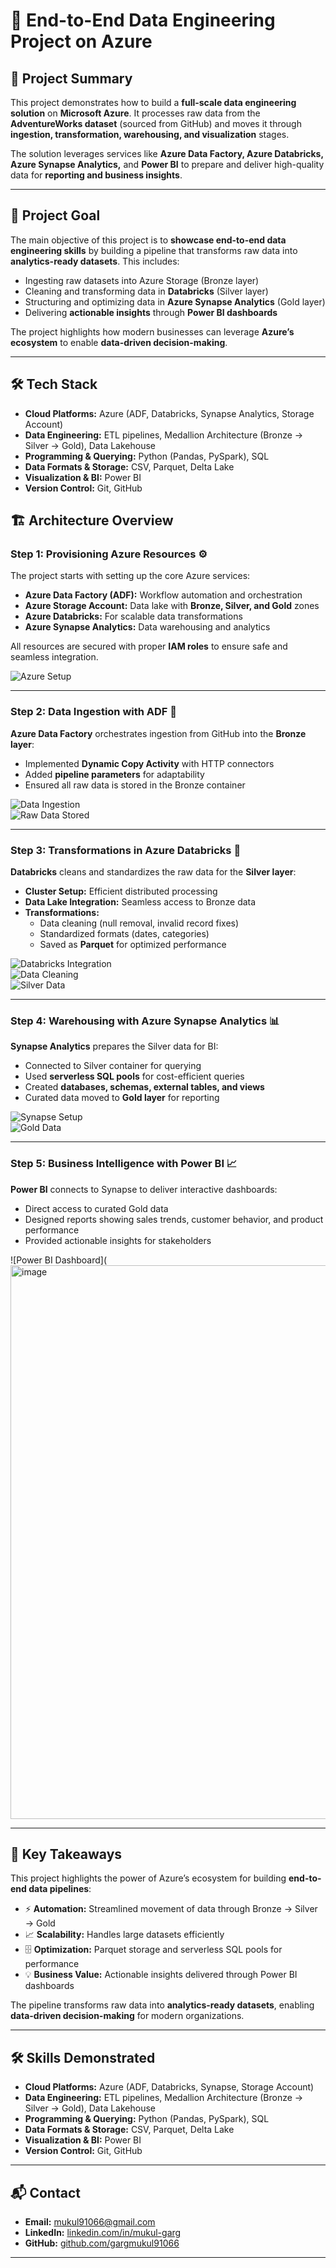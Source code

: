 # 🚀 End-to-End Data Engineering Project on Azure

## 📄 Project Summary
This project demonstrates how to build a **full-scale data engineering solution** on **Microsoft Azure**. It processes raw data from the **AdventureWorks dataset** (sourced from GitHub) and moves it through **ingestion, transformation, warehousing, and visualization** stages.  

The solution leverages services like **Azure Data Factory, Azure Databricks, Azure Synapse Analytics,** and **Power BI** to prepare and deliver high-quality data for **reporting and business insights**.  

---

## 🎯 Project Goal
The main objective of this project is to **showcase end-to-end data engineering skills** by building a pipeline that transforms raw data into **analytics-ready datasets**. This includes:  

- Ingesting raw datasets into Azure Storage (Bronze layer)  
- Cleaning and transforming data in **Databricks** (Silver layer)  
- Structuring and optimizing data in **Azure Synapse Analytics** (Gold layer)  
- Delivering **actionable insights** through **Power BI dashboards**  

The project highlights how modern businesses can leverage **Azure’s ecosystem** to enable **data-driven decision-making**.

---

## 🛠️ Tech Stack
- **Cloud Platforms:** Azure (ADF, Databricks, Synapse Analytics, Storage Account)  
- **Data Engineering:** ETL pipelines, Medallion Architecture (Bronze → Silver → Gold), Data Lakehouse  
- **Programming & Querying:** Python (Pandas, PySpark), SQL  
- **Data Formats & Storage:** CSV, Parquet, Delta Lake  
- **Visualization & BI:** Power BI  
- **Version Control:** Git, GitHub  
## 🏗️ Architecture Overview

### Step 1: Provisioning Azure Resources ⚙️

The project starts with setting up the core Azure services:  

- **Azure Data Factory (ADF):** Workflow automation and orchestration  
- **Azure Storage Account:** Data lake with **Bronze, Silver, and Gold** zones  
- **Azure Databricks:** For scalable data transformations  
- **Azure Synapse Analytics:** Data warehousing and analytics  

All resources are secured with proper **IAM roles** to ensure safe and seamless integration.

![Azure Setup](https://github.com/user-attachments/assets/f2bdc272-ae15-47ad-8cd6-c4010c90742d)

---

### Step 2: Data Ingestion with ADF 🚀

**Azure Data Factory** orchestrates ingestion from GitHub into the **Bronze layer**:  

- Implemented **Dynamic Copy Activity** with HTTP connectors  
- Added **pipeline parameters** for adaptability  
- Ensured all raw data is stored in the Bronze container  

![Data Ingestion](https://github.com/user-attachments/assets/eacbcdff-9491-4b44-833c-3e36018c0312)  
![Raw Data Stored](https://github.com/user-attachments/assets/5192998b-6280-4264-a418-89811bd86f9e)

---

### Step 3: Transformations in Azure Databricks 🔄

**Databricks** cleans and standardizes the raw data for the **Silver layer**:  

- **Cluster Setup:** Efficient distributed processing  
- **Data Lake Integration:** Seamless access to Bronze data  
- **Transformations:**  
  - Data cleaning (null removal, invalid record fixes)  
  - Standardized formats (dates, categories)  
  - Saved as **Parquet** for optimized performance  

![Databricks Integration](https://github.com/user-attachments/assets/15cd1115-e93c-4e1c-88f8-db2fd43206c0)  
![Data Cleaning](https://github.com/user-attachments/assets/30fe2262-1ded-47ea-8c19-c6e87a1f91d5)  
![Silver Data](https://github.com/user-attachments/assets/b6aa47c4-d3d3-4a44-957e-541359c73140)  

---

### Step 4: Warehousing with Azure Synapse Analytics 📊

**Synapse Analytics** prepares the Silver data for BI:  

- Connected to Silver container for querying  
- Used **serverless SQL pools** for cost-efficient queries  
- Created **databases, schemas, external tables, and views**  
- Curated data moved to **Gold layer** for reporting  

![Synapse Setup](https://github.com/user-attachments/assets/cb64c959-2926-4f5a-b7c1-593feb90ef95)  
![Gold Data](https://github.com/user-attachments/assets/8c1f6b78-5f7a-4312-bb8d-7c884c9080ba)

---

### Step 5: Business Intelligence with Power BI 📈

**Power BI** connects to Synapse to deliver interactive dashboards:  

- Direct access to curated Gold data  
- Designed reports showing sales trends, customer behavior, and product performance  
- Provided actionable insights for stakeholders  

![Power BI Dashboard](<img width="1565" height="886" alt="image" src="https://github.com/user-attachments/assets/f976e153-3a6d-432b-8f61-2cea647f94bc" />


---

## 🔑 Key Takeaways

This project highlights the power of Azure’s ecosystem for building **end-to-end data pipelines**:  

- ⚡ **Automation:** Streamlined movement of data through Bronze → Silver → Gold  
- 📈 **Scalability:** Handles large datasets efficiently  
- 🗄️ **Optimization:** Parquet storage and serverless SQL pools for performance  
- 💡 **Business Value:** Actionable insights delivered through Power BI dashboards  

The pipeline transforms raw data into **analytics-ready datasets**, enabling **data-driven decision-making** for modern organizations.

---

## 🛠️ Skills Demonstrated

- **Cloud Platforms:** Azure (ADF, Databricks, Synapse, Storage Account)  
- **Data Engineering:** ETL pipelines, Medallion Architecture (Bronze → Silver → Gold), Data Lakehouse  
- **Programming & Querying:** Python (Pandas, PySpark), SQL  
- **Data Formats & Storage:** CSV, Parquet, Delta Lake  
- **Visualization & BI:** Power BI  
- **Version Control:** Git, GitHub  

---


## 📬 Contact

- **Email:** mukul91066@gmail.com  
- **LinkedIn:** [linkedin.com/in/mukul-garg](https://linkedin.com/in/mukul-garg-5b533b245)  
- **GitHub:** [github.com/gargmukul91066](https://github.com/gargmukul91066)  

---

